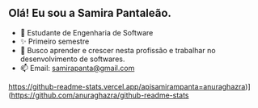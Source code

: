 ## Olá! Eu sou a Samira Pantaleão.

- 🔭 Estudante de Engenharia de Software
- ✨ Primeiro semestre
- 🤔 Busco aprender e crescer nesta profissão e trabalhar no desenvolvimento de softwares.
- 📫 Email: samirapanta@gmail.com

https://github-readme-stats.vercel.app/apisamirampanta=anuraghazra)](https://github.com/anuraghazra/github-readme-stats
